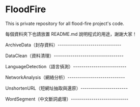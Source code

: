 FloodFire
=========

This is private repository for all flood-fire project's code. 

每個資料夾下也請放置 README.md 說明程式的用途，謝謝大家！

ArchiveData（封存資料）-------------------------------

DataClean（資料清理）----------------------------------

LanguageDetection（語言偵測）--------------------------


NetworkAnalysis（網絡分析）----------------------------


UnshortenURL（短網址抽取與還原）-----------------------


WordSegment（中文斷詞處理）----------------------------

